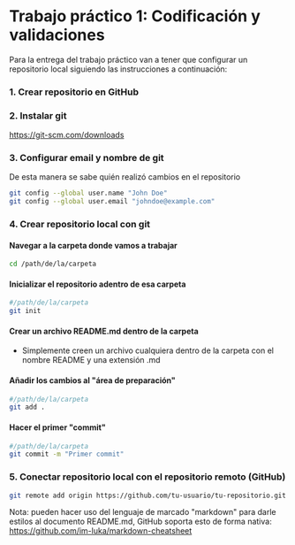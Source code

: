 # Trabajo práctico 1​: Codificación y validaciones​

Para la entrega del trabajo práctico van a tener que configurar un repositorio local siguiendo las instrucciones a continuación:

### 1. Crear repositorio en GitHub
### 2. Instalar git
https://git-scm.com/downloads

### 3. Configurar email y nombre de git
De esta manera se sabe quién realizó cambios en el repositorio
```bash
git config --global user.name "John Doe"
git config --global user.email "johndoe@example.com"
```
### 4. Crear repositorio local con git
#### Navegar a la carpeta donde vamos a trabajar
```bash
cd /path/de/la/carpeta
```
#### Inicializar el repositorio adentro de esa carpeta
```bash
#/path/de/la/carpeta
git init
```
#### Crear un archivo README.md dentro de la carpeta
- Simplemente creen un archivo cualquiera dentro de la carpeta con el nombre README y una extensión .md

#### Añadir los cambios al "área de preparación"
```bash
#/path/de/la/carpeta
git add .
```

#### Hacer el primer "commit"
```bash
#/path/de/la/carpeta
git commit -m "Primer commit"
```

### 5. Conectar repositorio local con el repositorio remoto (GitHub)
```bash
git remote add origin https://github.com/tu-usuario/tu-repositorio.git
```


Nota: pueden hacer uso del lenguaje de marcado "markdown" para darle estilos al documento README.md, GitHub soporta esto de forma nativa:
https://github.com/im-luka/markdown-cheatsheet
